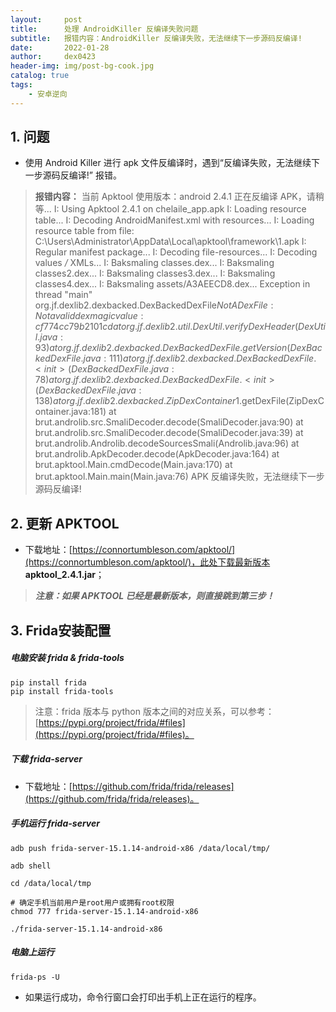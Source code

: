 ```yaml
---
layout:     post
title:      处理 AndroidKiller 反编译失败问题
subtitle:   报错内容：AndroidKiller 反编译失败，无法继续下一步源码反编译!
date:       2022-01-28
author:     dex0423
header-img: img/post-bg-cook.jpg
catalog: true
tags:
    - 安卓逆向
---
```



## 1. 问题

- 使用 Android Killer 进行 apk 文件反编译时，遇到“反编译失败，无法继续下一步源码反编译!” 报错。

> **报错内容：**
>当前 Apktool 使用版本：android 2.4.1
正在反编译 APK，请稍等...
>I: Using Apktool 2.4.1 on chelaile_app.apk
>I: Loading resource table...
>I: Decoding AndroidManifest.xml with resources...
>I: Loading resource table from file: C:\Users\Administrator\AppData\Local\apktool\framework\1.apk
>I: Regular manifest package...
>I: Decoding file-resources...
>I: Decoding values */* XMLs...
>I: Baksmaling classes.dex...
>I: Baksmaling classes2.dex...
>I: Baksmaling classes3.dex...
>I: Baksmaling classes4.dex...
>I: Baksmaling assets/A3AEECD8.dex...
>Exception in thread "main" org.jf.dexlib2.dexbacked.DexBackedDexFile$NotADexFile: Not a valid dex magic value: cf 77 4c c7 9b 21 01 cd
>	at org.jf.dexlib2.util.DexUtil.verifyDexHeader(DexUtil.java:93)
>	at org.jf.dexlib2.dexbacked.DexBackedDexFile.getVersion(DexBackedDexFile.java:111)
>	at org.jf.dexlib2.dexbacked.DexBackedDexFile.<init>(DexBackedDexFile.java:78)
>	at org.jf.dexlib2.dexbacked.DexBackedDexFile.<init>(DexBackedDexFile.java:138)
>	at org.jf.dexlib2.dexbacked.ZipDexContainer$1.getDexFile(ZipDexContainer.java:181)
>	at brut.androlib.src.SmaliDecoder.decode(SmaliDecoder.java:90)
>	at brut.androlib.src.SmaliDecoder.decode(SmaliDecoder.java:39)
>	at brut.androlib.Androlib.decodeSourcesSmali(Androlib.java:96)
>	at brut.androlib.ApkDecoder.decode(ApkDecoder.java:164)
>	at brut.apktool.Main.cmdDecode(Main.java:170)
>	at brut.apktool.Main.main(Main.java:76)
>APK 反编译失败，无法继续下一步源码反编译!


## 2. 更新 APKTOOL

- 下载地址：[https://connortumbleson.com/apktool/](https://connortumbleson.com/apktool/)，此处下载最新版本 **apktool_2.4.1.jar**；

>***注意：如果 APKTOOL 已经是最新版本，则直接跳到第三步！***

## 3. Frida安装配置

##### 电脑安装 frida & frida-tools

```
pip install frida
pip install frida-tools
```

> 注意：frida 版本与 python 版本之间的对应关系，可以参考：[https://pypi.org/project/frida/#files](https://pypi.org/project/frida/#files)。

##### 下载 frida-server

- 下载地址：[https://github.com/frida/frida/releases](https://github.com/frida/frida/releases)。

##### 手机运行 frida-server

```
adb push frida-server-15.1.14-android-x86 /data/local/tmp/

adb shell

cd /data/local/tmp

# 确定手机当前用户是root用户或拥有root权限
chmod 777 frida-server-15.1.14-android-x86

./frida-server-15.1.14-android-x86

```

##### 电脑上运行

```
frida-ps -U
```

- 如果运行成功，命令行窗口会打印出手机上正在运行的程序。



